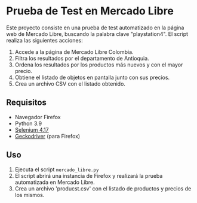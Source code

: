 # Prueba de Test en Mercado Libre
Este proyecto consiste en una prueba de test automatizado en la página web de Mercado Libre, buscando la palabra clave "playstation4". El script realiza las siguientes acciones:

1. Accede a la página de Mercado Libre Colombia.
2. Filtra los resultados por el departamento de Antioquia.
3. Ordena los resultados por los productos más nuevos y con el mayor precio.
4. Obtiene el listado de objetos en pantalla junto con sus precios.
5. Crea un archivo CSV con el listado obtenido.

## Requisitos

- Navegador Firefox
- Python 3.9
- [Selenium 4.17](https://www.selenium.dev/documentation/webdriver/getting_started/install_library/)
- [Geckodriver](https://github.com/mozilla/geckodriver/releases) (para Firefox)

## Uso
1. Ejecuta el script `mercado_libre.py`
2. El script abrirá una instancia de Firefox y realizará la prueba automatizada en Mercado Libre.
3. Crea un archivo 'producst.csv' con el listado de productos y precios de los mismos.
